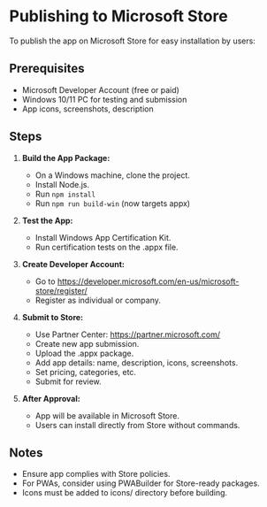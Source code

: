 # Publishing to Microsoft Store

To publish the app on Microsoft Store for easy installation by users:

## Prerequisites
- Microsoft Developer Account (free or paid)
- Windows 10/11 PC for testing and submission
- App icons, screenshots, description

## Steps
1. **Build the App Package:**
   - On a Windows machine, clone the project.
   - Install Node.js.
   - Run `npm install`
   - Run `npm run build-win` (now targets appx)

2. **Test the App:**
   - Install Windows App Certification Kit.
   - Run certification tests on the .appx file.

3. **Create Developer Account:**
   - Go to https://developer.microsoft.com/en-us/microsoft-store/register/
   - Register as individual or company.

4. **Submit to Store:**
   - Use Partner Center: https://partner.microsoft.com/
   - Create new app submission.
   - Upload the .appx package.
   - Add app details: name, description, icons, screenshots.
   - Set pricing, categories, etc.
   - Submit for review.

5. **After Approval:**
   - App will be available in Microsoft Store.
   - Users can install directly from Store without commands.

## Notes
- Ensure app complies with Store policies.
- For PWAs, consider using PWABuilder for Store-ready packages.
- Icons must be added to icons/ directory before building.